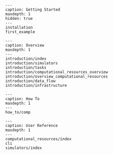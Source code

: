 
```{include} Home.md
```

```{toctree}
---
caption: Getting Started
maxdepth: 1
hidden: true
---
installation
first_example
```

```{toctree}
---
caption: Overview
maxdepth: 1
---
introduction/index
introduction/simulators
introduction/tasks
introduction/computational_resources_overview
introduction/overview_computational_resources
introduction/data_flow
introduction/infrastructure
```

```{toctree}
---
caption: How To
maxdepth: 1
---
how_to/comp
```

```{toctree}
---
caption: User Reference
maxdepth: 1
---
computational_resources/index
cli
simulators/index
```
